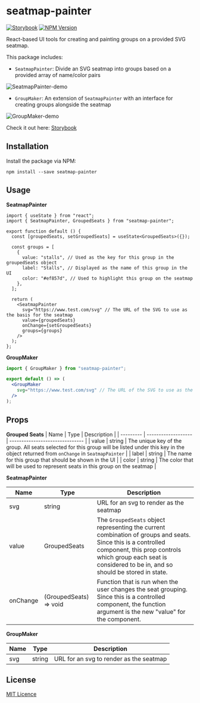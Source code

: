 # seatmap-painter

[![Storybook](https://cdn.jsdelivr.net/gh/storybookjs/brand@main/badge/badge-storybook.svg)](https://main--683a6f438848f038de181b2b.chromatic.com) [![NPM Version](https://img.shields.io/npm/v/seatmap-painter)](https://www.npmjs.com/package/seatmap-painter)

React-based UI tools for creating and painting groups on a provided SVG seatmap.

This package includes:

- `SeatmapPainter`: Divide an SVG seatmap into groups based on a provided array of name/color pairs

![SeatmapPainter-demo](https://github.com/user-attachments/assets/e5cf145a-13b3-4ebf-9ead-708fb2638183)

- `GroupMaker`: An extension of `SeatmapPainter` with an interface for creating groups alongside the seatmap

![GroupMaker-demo](https://github.com/user-attachments/assets/623b7947-ad19-4ab5-909f-3a42715bd1c2)

Check it out here: [Storybook](https://main--683a6f438848f038de181b2b.chromatic.com)

## Installation

Install the package via NPM:

```
npm install --save seatmap-painter
```

## Usage

**SeatmapPainter**

```tsx
import { useState } from "react";
import { SeatmapPainter, GroupedSeats } from "seatmap-painter";

export function default () {
  const [groupedSeats, setGroupedSeats] = useState<GroupedSeats>({});

  const groups = [
    {
      value: "stalls", // Used as the key for this group in the groupedSeats object
      label: "Stalls", // Displayed as the name of this group in the UI
      color: "#ef857d", // Used to highlight this group on the seatmap
    },
  ];

  return (
    <SeatmapPainter
      svg="https://www.test.com/svg" // The URL of the SVG to use as the basis for the seatmap
      value={groupedSeats}
      onChange={setGroupedSeats}
      groups={groups}
    />
  );
};
```

**GroupMaker**

```jsx
import { GroupMaker } from "seatmap-painter";

export default () => (
  <GroupMaker
    svg="https://www.test.com/svg" // The URL of the SVG to use as the basis for the seatmap
  />
);
```

## Props

**Grouped Seats**
| Name | Type | Description |
| --------- | ------------------- | ------------------------------- |
| value | string | The unique key of the group. All seats selected for this group will be listed under this key in the object returned from `onChange` in `SeatmapPainter` |
| label | string | The name for this group that should be shown in the UI |
| color | string | The color that will be used to represent seats in this group on the seatmap |

**SeatmapPainter**

| Name     | Type                   | Description                                                                                                                                                                                                                  |
| -------- | ---------------------- | ---------------------------------------------------------------------------------------------------------------------------------------------------------------------------------------------------------------------------- |
| svg      | string                 | URL for an svg to render as the seatmap                                                                                                                                                                                      |
| value    | GroupedSeats           | The `GroupedSeats` object representing the current combination of groups and seats. Since this is a controlled component, this prop controls which group each seat is considered to be in, and so should be stored in state. |
| onChange | (GroupedSeats) => void | Function that is run when the user changes the seat grouping. Since this is a controlled component, the function argument is the new "value" for the component.                                                              |

**GroupMaker**

| Name | Type   | Description                             |
| ---- | ------ | --------------------------------------- |
| svg  | string | URL for an svg to render as the seatmap |

## License

[MIT Licence](LICENSE.md)
